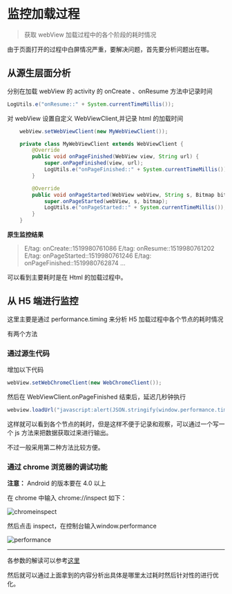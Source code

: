 # 监控加载过程

> 获取 webView 加载过程中的各个阶段的耗时情况

由于页面打开的过程中白屏情况严重，要解决问题，首先要分析问题出在哪。

## 从源生层面分析

分别在加载 webView 的 activity 的 onCreate 、onResume 方法中记录时间

```java
LogUtils.e("onResume::" + System.currentTimeMillis());
```

对 webView 设置自定义 WebViewClient,并记录 html 的加载时间

```java
    webView.setWebViewClient(new MyWebViewClient());

    private class MyWebViewClient extends WebViewClient {
        @Override
        public void onPageFinished(WebView view, String url) {
            super.onPageFinished(view, url);
            LogUtils.e("onPageFinished::" + System.currentTimeMillis());
        }

        @Override
        public void onPageStarted(WebView webView, String s, Bitmap bitmap) {
            super.onPageStarted(webView, s, bitmap);
            LogUtils.e("onPageStarted::" + System.currentTimeMillis());
        }
    }
```

**原生监控结果**

> E/tag: onCreate::1519980761086
> E/tag: onResume::1519980761202
> E/tag: onPageStarted::1519980761246
> E/tag: onPageFinished::1519980762874
> ...

可以看到主要耗时是在 Html 的加载过程中。

## 从 H5 端进行监控

这里主要是通过 performance.timing 来分析 H5 加载过程中各个节点的耗时情况

有两个方法

### 通过源生代码

增加以下代码

```java
webView.setWebChromeClient(new WebChromeClient());
```

然后在 WebViewClient.onPageFinished 结束后，延迟几秒钟执行 

```java
webview.loadUrl("javascript:alert(JSON.stringify(window.performance.timing))");
```
这样就可以看到各个节点的耗时，但是这样不便于记录和观察，可以通过一个写一个 js 方法来把数据获取过来进行输出。

不过一般采用第二种方法比较方便。

### 通过 chrome 浏览器的调试功能

**注意：** Android 的版本要在 4.0 以上

在 chrome 中输入 chrome://inspect 如下：

![chromeinspect](http://blogqn.maintel.cn/QQ20180302-170347@2x.png?e=3096781460&token=cs2nCfx72Y7hW0_NpFYzb3Jab90IJWraRtphMd-q:hdfqLl0D8y77urO_I44XYU1E2mg=)

然后点击 inspect，在控制台输入window.performance

![performance](http://blogqn.maintel.cn/QQ20180302-170814@2x.png?e=3096781717&token=cs2nCfx72Y7hW0_NpFYzb3Jab90IJWraRtphMd-q:MyWvKHEazHhT6u3GzIT95kaLViI=)

---
各参数的解读可以参考[这里](../../前端/optimize/window.performance分析html加载.md)

然后就可以通过上面拿到的内容分析出具体是哪里太过耗时然后针对性的进行优化。
